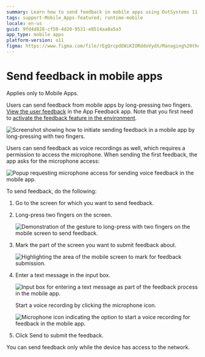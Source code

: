 ```yaml
---
summary: Learn how to send feedback in mobile apps using OutSystems 11 (O11) by long-pressing with two fingers and using voice recordings.
tags: support-Mobile_Apps-featured; runtime-mobile
locale: en-us
guid: 9fd4d828-cf50-4d20-9531-e8514aa8a5a3
app_type: mobile apps
platform-version: o11
figma: https://www.figma.com/file/rEgQrcpdEWiKIORddoVydX/Managing%20the%20Applications%20Lifecycle?node-id=267:4
---
```


# Send feedback in mobile apps

<div class="info" markdown="1">

Applies only to Mobile Apps.

</div>

Users can send feedback from mobile apps by long-pressing two fingers. [View the user feedback](user-feedback-handle.md) in the App Feedback app. Note that you first need to [activate the feedback feature in the environment](user-feedback-enable.md).

![Screenshot showing how to initiate sending feedback in a mobile app by long-pressing with two fingers.](images/app-feedback-send-mobile-1.png "Initiating Feedback in Mobile App")

Users can send feedback as voice recordings as well, which requires a permission to access the microphone. When sending the first feedback, the app asks for the microphone access:

![Popup requesting microphone access for sending voice feedback in the mobile app.](images/app-feedback-send-mobile-2.png "Microphone Access Request")

To send feedback, do the following:

1. Go to the screen for which you want to send feedback.

1. Long-press two fingers on the screen.

    ![Demonstration of the gesture to long-press with two fingers on the mobile screen to send feedback.](images/app-feedback-send-mobile-3.png "Feedback Gesture on Mobile Screen")

1. Mark the part of the screen you want to submit feedback about.  

    ![Highlighting the area of the mobile screen to mark for feedback submission.](images/app-feedback-send-mobile-5.png "Marking Screen for Feedback")

1. Enter a text message in the input box.  

    ![Input box for entering a text message as part of the feedback process in the mobile app.](images/app-feedback-send-mobile-6.png "Entering Text Message for Feedback")

    Start a voice recording by clicking the microphone icon.

    ![Microphone icon indicating the option to start a voice recording for feedback in the mobile app.](images/app-feedback-send-mobile-7.png "Starting Voice Recording for Feedback")

1. Click Send to submit the feedback.

<div class="info" markdown="1">

You can send feedback only while the device has access to the network.

</div>
